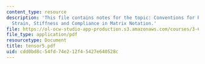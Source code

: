 ```yaml
---
content_type: resource
description: 'This file contains notes for the topic: Conventions for Relabeling Stress,
  Strain, Stiffness and Compliance in Matrix Notation.'
file: https://ol-ocw-studio-app-production.s3.amazonaws.com/courses/3-60-symmetry-structure-and-tensor-properties-of-materials-fall-2005/cdd0bd8c54fd74e212f45427e640528c_tensor5.pdf
file_type: application/pdf
resourcetype: Document
title: tensor5.pdf
uid: cdd0bd8c-54fd-74e2-12f4-5427e640528c
---
```

